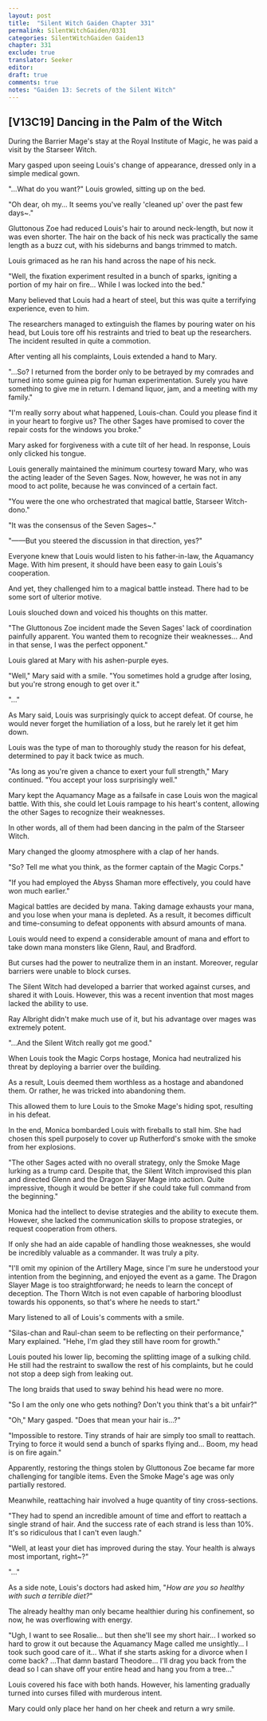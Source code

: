 ```yaml
---
layout: post
title:  "Silent Witch Gaiden Chapter 331"
permalink: SilentWitchGaiden/0331
categories: SilentWitchGaiden Gaiden13
chapter: 331
exclude: true
translator: Seeker
editor: 
draft: true
comments: true
notes: "Gaiden 13: Secrets of the Silent Witch"
---
```

<h2>[V13C19] Dancing in the Palm of the Witch</h2>

During the Barrier Mage's stay at the Royal Institute of Magic, he was paid a visit by the Starseer Witch.

Mary gasped upon seeing Louis's change of appearance, dressed only in a simple medical gown.

"...What do you want?" Louis growled, sitting up on the bed.

"Oh dear, oh my... It seems you've really 'cleaned up' over the past few days~."

Gluttonous Zoe had reduced Louis's hair to around neck-length, but now it was even shorter. The hair on the back of his neck was practically the same length as a buzz cut, with his sideburns and bangs trimmed to match.

Louis grimaced as he ran his hand across the nape of his neck.

"Well, the fixation experiment resulted in a bunch of sparks, igniting a portion of my hair on fire... While I was locked into the bed."

Many believed that Louis had a heart of steel, but this was quite a terrifying experience, even to him.

The researchers managed to extinguish the flames by pouring water on his head, but Louis tore off his restraints and tried to beat up the researchers. The incident resulted in quite a commotion.

After venting all his complaints, Louis extended a hand to Mary.

"...So? I returned from the border only to be betrayed by my comrades and turned into some guinea pig for human experimentation. Surely you have something to give me in return. I demand liquor, jam, and a meeting with my family."

"I'm really sorry about what happened, Louis-chan. Could you please find it in your heart to forgive us? The other Sages have promised to cover the repair costs for the windows you broke."

Mary asked for forgiveness with a cute tilt of her head. In response, Louis only clicked his tongue.

Louis generally maintained the minimum courtesy toward Mary, who was the acting leader of the Seven Sages. Now, however, he was not in any mood to act polite, because he was convinced of a certain fact.

"You were the one who orchestrated that magical battle, Starseer Witch-dono."

"It was the consensus of the Seven Sages~."

"——But you steered the discussion in that direction, yes?"

Everyone knew that Louis would listen to his father-in-law, the Aquamancy Mage. With him present, it should have been easy to gain Louis's cooperation.

And yet, they challenged him to a magical battle instead. There had to be some sort of ulterior motive.

Louis slouched down and voiced his thoughts on this matter.

"The Gluttonous Zoe incident made the Seven Sages' lack of coordination painfully apparent. You wanted them to recognize their weaknesses... And in that sense, I was the perfect opponent."

Louis glared at Mary with his ashen-purple eyes.

"Well," Mary said with a smile. "You sometimes hold a grudge after losing, but you're strong enough to get over it."

"..."

As Mary said, Louis was surprisingly quick to accept defeat. Of course, he would never forget the humiliation of a loss, but he rarely let it get him down.

Louis was the type of man to thoroughly study the reason for his defeat, determined to pay it back twice as much.

"As long as you're given a chance to exert your full strength," Mary continued. "You accept your loss surprisingly well."

Mary kept the Aquamancy Mage as a failsafe in case Louis won the magical battle. With this, she could let Louis rampage to his heart's content, allowing the other Sages to recognize their weaknesses.

In other words, all of them had been dancing in the palm of the Starseer Witch.

Mary changed the gloomy atmosphere with a clap of her hands.

"So? Tell me what you think, as the former captain of the Magic Corps."

"If you had employed the Abyss Shaman more effectively, you could have won much earlier."

Magical battles are decided by mana. Taking damage exhausts your mana, and you lose when your mana is depleted. As a result, it becomes difficult and time-consuming to defeat opponents with absurd amounts of mana.

Louis would need to expend a considerable amount of mana and effort to take down mana monsters like Glenn, Raul, and Bradford.

But curses had the power to neutralize them in an instant. Moreover, regular barriers were unable to block curses.

The Silent Witch had developed a barrier that worked against curses, and shared it with Louis. However, this was a recent invention that most mages lacked the ability to use.

Ray Albright didn't make much use of it, but his advantage over mages was extremely potent.

"...And the Silent Witch really got me good."

When Louis took the Magic Corps hostage, Monica had neutralized his threat by deploying a barrier over the building.

As a result, Louis deemed them worthless as a hostage and abandoned them. Or rather, he was tricked into abandoning them.

This allowed them to lure Louis to the Smoke Mage's hiding spot, resulting in his defeat.

In the end, Monica bombarded Louis with fireballs to stall him. She had chosen this spell purposely to cover up Rutherford's smoke with the smoke from her explosions.

"The other Sages acted with no overall strategy, only the Smoke Mage lurking as a trump card. Despite that, the Silent Witch improvised this plan and directed Glenn and the Dragon Slayer Mage into action. Quite impressive, though it would be better if she could take full command from the beginning."

Monica had the intellect to devise strategies and the ability to execute them. However, she lacked the communication skills to propose strategies, or request cooperation from others.

If only she had an aide capable of handling those weaknesses, she would be incredibly valuable as a commander. It was truly a pity.

"I'll omit my opinion of the Artillery Mage, since I'm sure he understood your intention from the beginning, and enjoyed the event as a game. The Dragon Slayer Mage is too straightforward; he needs to learn the concept of deception. The Thorn Witch is not even capable of harboring bloodlust towards his opponents, so that's where he needs to start."

Mary listened to all of Louis's comments with a smile.

"Silas-chan and Raul-chan seem to be reflecting on their performance," Mary explained. "Hehe, I'm glad they still have room for growth."

Louis pouted his lower lip, becoming the splitting image of a sulking child. He still had the restraint to swallow the rest of his complaints, but he could not stop a deep sigh from leaking out.

The long braids that used to sway behind his head were no more.

"So I am the only one who gets nothing? Don't you think that's a bit unfair?"

"Oh," Mary gasped. "Does that mean your hair is...?"

"Impossible to restore. Tiny strands of hair are simply too small to reattach. Trying to force it would send a bunch of sparks flying and... Boom, my head is on fire again."

Apparently, restoring the things stolen by Gluttonous Zoe became far more challenging for tangible items. Even the Smoke Mage's age was only partially restored.

Meanwhile, reattaching hair involved a huge quantity of tiny cross-sections.

"They had to spend an incredible amount of time and effort to reattach a single strand of hair. And the success rate of each strand is less than 10%. It's so ridiculous that I can't even laugh."

"Well, at least your diet has improved during the stay. Your health is always most important, right~?"

"..."

As a side note, Louis's doctors had asked him, "*How are you so healthy with such a terrible diet?*"

The already healthy man only became healthier during his confinement, so now, he was overflowing with energy.

"Ugh, I want to see Rosalie... but then she'll see my short hair... I worked so hard to grow it out because the Aquamancy Mage called me unsightly... I took such good care of it... What if she starts asking for a divorce when I come back? ...That damn bastard Theodore... I'll drag you back from the dead so I can shave off your entire head and hang you from a tree..."

Louis covered his face with both hands. However, his lamenting gradually turned into curses filled with murderous intent.

Mary could only place her hand on her cheek and return a wry smile.



